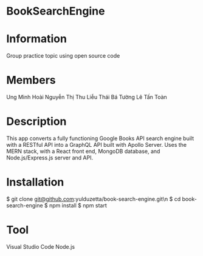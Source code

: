 # BookSearchEngine

# Information
Group practice topic using open source code

# Members
Ung Minh Hoài
Nguyễn Thị Thu Liễu
Thái Bá Tường
Lê Tấn Toàn

# Description
This app converts a fully functioning Google Books API search engine built with a RESTful API into a GraphQL API built with Apollo Server. Uses the MERN stack, with a React front end, MongoDB database, and Node.js/Express.js server and API.

# Installation
$ git clone git@github.com:yulduzetta/book-search-engine.git\n
$ cd book-search-engine
$ npm install
$ npm start

# Tool 
Visual Studio Code
Node.js
